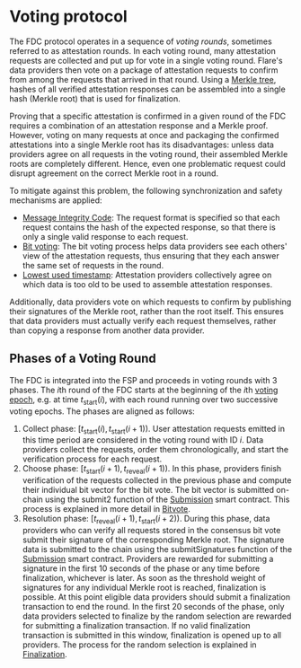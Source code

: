 # Voting protocol

The FDC protocol operates in a sequence of _voting rounds_, sometimes referred to as attestation rounds.
In each voting round, many attestation requests are collected and put up for vote in a single voting round.
Flare's data providers then vote on a package of attestation requests to confirm from among the requests that arrived in that round.
Using a [Merkle tree](/specs/scProtocol/merkle-tree.md), hashes of all verified attestation responses can be assembled into a single hash (Merkle root) that is used for finalization.

Proving that a specific attestation is confirmed in a given round of the FDC requires a combination of an attestation response and a Merkle proof.
However, voting on many requests at once and packaging the confirmed attestations into a single Merkle root has its disadvantages: unless data providers agree on all requests in the voting round, their assembled Merkle roots are completely different.
Hence, even one problematic request could disrupt agreement on the correct Merkle root in a round.

To mitigate against this problem, the following synchronization and safety mechanisms are applied:

- [Message Integrity Code](/specs/attestations/hash-MIC.md#message-integrity-code): The request format is specified so that each request contains the hash of the expected response, so that there is only a single valid response to each request.
- [Bit voting](/specs/scProtocol/bit-voting.md): The bit voting process helps data providers see each others' view of the attestation requests, thus ensuring that they each answer the same set of requests in the round.
- [Lowest used timestamp](/specs/attestations/attestation-type-definition.md#lowest-used-timestamp): Attestation providers collectively agree on which data is too old to be used to assemble attestation responses.

Additionally, data providers vote on which requests to confirm by publishing their signatures of the Merkle root, rather than the root itself.
This ensures that data providers must actually verify each request themselves, rather than copying a response from another data provider.

## Phases of a Voting Round

The FDC is integrated into the FSP and proceeds in voting rounds with 3 phases.
The $i\text{th}$ round of the FDC starts at the beginning of the $i\text{th}$ [voting epoch](../FSP/Epochs.md#voting-epoch), e.g. at time $t_{\text{start}}(i)$, with each round running over two successive voting epochs. The phases are aligned as follows:

1. Collect phase: $[t_{\text{start}}(i), t_{\text{start}}(i+1))$.
   User attestation requests emitted in this time period are considered in the voting round with ID $i$.
   Data providers collect the requests, order them chronologically, and start the verification process for each request.
2. Choose phase: $[t_{\text{start}}(i + 1), t_{\text{reveal}}(i + 1) )$.
   In this phase, providers finish verification of the requests collected in the previous phase and compute their individual bit vector for the bit vote.
   The bit vector is submitted on-chain using the submit2 function of the [Submission](../FSP/Submission.md) smart contract.
   This process is explained in more detail in [Bitvote](./BitVote.md).
3. Resolution phase: $[t_{\text{reveal}}(i + 1), t_{\text{start}}(i + 2) )$.
   During this phase, data providers who can verify all requests stored in the consensus bit vote submit their signature of the corresponding Merkle root.
   The signature data is submitted to the chain using the submitSignatures function of the [Submission](../FSP/Submission.md) smart contract.
   Providers are rewarded for submitting a signature in the first $10$ seconds of the phase or any time before finalization, whichever is later.
   As soon as the threshold weight of signatures for any individual Merkle root is reached, finalization is possible.
   At this point eligible data providers should submit a finalization transaction to end the round.
   In the first $20$ seconds of the phase, only data providers selected to finalize by the random selection are rewarded for submitting a finalization transaction.
   If no valid finalization transaction is submitted in this window, finalization is opened up to all providers.
   The process for the random selection is explained in [Finalization](../FSP/Finalization.md#finalizer-selection).
